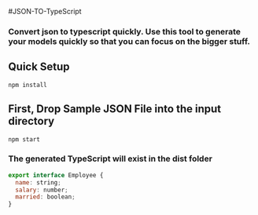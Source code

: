 #JSON-TO-TypeScript

### Convert json to typescript quickly. Use this tool to generate your models quickly so that you can focus on the bigger stuff.

## Quick Setup

```aidl
npm install
```

## First, Drop Sample JSON File into the input directory

```aidl
npm start
```

### The generated TypeScript will exist in the dist folder

```javascript
export interface Employee {
  name: string;
  salary: number;
  married: boolean;
}
```


